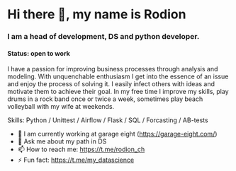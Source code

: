 # Hi there 👋, my name is **Rodion**
### I am a head of development, DS and python developer.

#### Status: **open to work**

I have a passion for improving business processes through analysis and modeling. With unquenchable enthusiasm I get into the essence of an issue and enjoy the process of solving it. I easily infect others with ideas and motivate them to achieve their goal. In my free time I improve my skills, play drums in a rock band once or twice a week, sometimes play beach volleyball with my wife at weekends.
 
Skills: Python / Unittest / Airflow / Flask / SQL / Forcasting / AB-tests


- 🔭 I am currently working at garage eight (https://garage-eight.com/)
- 💬 Ask me about my path in DS 
- 📫 How to reach me: https://t.me/rodion_ch 
- ⚡ Fun fact: https://t.me/my_datascience 
